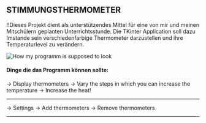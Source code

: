 
## STIMMUNGSTHERMOMETER

!!Dieses Projekt dient als unterstützendes Mittel für eine von mir und meinen Mitschülern geplanten Unterrichtsstunde.
Die TKinter Application soll dazu Imstande sein verschiedenfarbige Thermometer darzustellen und ihre Temperaturlevel zu verändern.


![How my programm is supposed to look](https://st2.depositphotos.com/1216158/6711/v/450/depositphotos_67114415-stock-illustration-thermometer-colorful-graphics.jpg)

#### Dinge die das Programm können sollte:
→ Display thermometers
→ Vary the steps in which you can increase the temperature
→ Increase the heat!
____
→ Settings
    → Add thermometers
    → Remove thermometers
____


